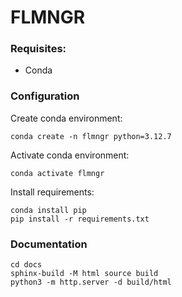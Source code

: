 # FLMNGR

### Requisites:

* Conda

### Configuration

Create conda environment:
```
conda create -n flmngr python=3.12.7
```

Activate conda environment:
```
conda activate flmngr
```

Install requirements:
```
conda install pip
pip install -r requirements.txt
```

### Documentation 

```
cd docs
sphinx-build -M html source build
python3 -m http.server -d build/html
```
